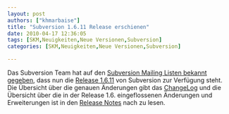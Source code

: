 ```yaml
---
layout: post
authors: ["khmarbaise"]
title: "Subversion 1.6.11 Release erschienen"
date: 2010-04-17 12:36:05
tags: [SKM,Neuigkeiten,Neue Versionen,Subversion]
categories: [SKM,Neuigkeiten,Neue Versionen,Subversion]

---
```

Das Subversion Team hat auf den <a href="http://svn.haxx.se/dev/archive-2010-04/0434.shtml">Subversion Mailing Listen bekannt gegeben</a>, dass nun die <a href="http://subversion.apache.org/docs/release-notes/1.6.html">Release 1.6.11</a> von Subversion zur Verfügung steht. Die Übersicht über die genauen Änderungen gibt das <a href="http://svn.apache.org/repos/asf/subversion/tags/1.6.11/CHANGES">ChangeLog</a> und die Übersicht über die in der Release 1.6. eingeflossenen Änderungen und Erweiterungen ist in den <a href="http://subversion.apache.org/docs/release-notes/1.6.html">Release Notes</a> nach zu lesen.
